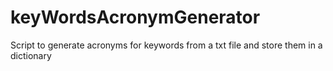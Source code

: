 # keyWordsAcronymGenerator
Script to generate acronyms for keywords from a txt file and store them in a dictionary

